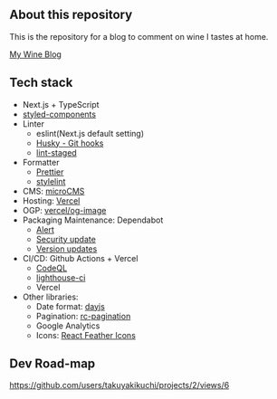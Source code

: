 ## About this repository

This is the repository for a blog to comment on wine I tastes at home.

[My Wine Blog](https://wine-blog.vercel.app/)

## Tech stack

- Next.js + TypeScript
- [styled-components](https://styled-components.com)
- Linter
  - eslint(Next.js default setting)
  - [Husky - Git hooks](https://typicode.github.io/husky/#/)
  - [lint-staged](https://github.com/okonet/lint-staged)
- Formatter
  - [Prettier](https://prettier.io/)
  - [stylelint](https://stylelint.io/)
- CMS: [microCMS](https://microcms.io/)
- Hosting: [Vercel](https://vercel.com/)
- OGP: [vercel/og-image](https://github.com/vercel/og-image)
- Packaging Maintenance: Dependabot
  - [Alert](https://docs.github.com/en/code-security/supply-chain-security/managing-vulnerabilities-in-your-projects-dependencies/about-alerts-for-vulnerable-dependencies)
  - [Security update](https://docs.github.com/en/code-security/supply-chain-security/managing-vulnerabilities-in-your-projects-dependencies/about-alerts-for-vulnerable-dependencies)
  - [Version updates](https://docs.github.com/en/code-security/supply-chain-security/keeping-your-dependencies-updated-automatically/about-dependabot-version-updates)
- CI/CD: Github Actions + Vercel
  - [CodeQL](https://codeql.github.com/?utm_source=pocket_mylist)
  - [lighthouse-ci](https://github.com/GoogleChrome/lighthouse-ci)
  - Vercel
- Other libraries:
  - Date format: [dayjs](https://github.com/iamkun/dayjs/blob/dev/docs/ja/README-ja.md)
  - Pagination: [rc-pagination](https://github.com/react-component/pagination)
  - Google Analytics
  - Icons: [React Feather Icons](https://github.com/feathericons/react-feather)

## Dev Road-map

https://github.com/users/takuyakikuchi/projects/2/views/6

